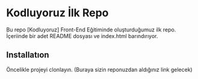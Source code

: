 # Kodluyoruz İlk Repo
Bu repo [Kodluyoruz] Front-End Eğitiminde oluşturduğumuz ilk repo. İçeriinde bir adet README dosyası ve index.html barındırıyor.

## Installatıon
Öncelikle projeyi clonlayın. (Buraya sizin reponuzdan aldığınız link gelecek)
